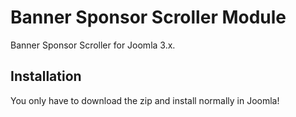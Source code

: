 # Banner Sponsor Scroller Module

Banner Sponsor Scroller for Joomla 3.x.

## Installation

You only have to download the zip and install normally in Joomla!